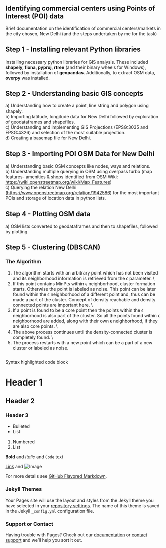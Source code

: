 ## Identifying commercial centers using Points of Interest (POI) data

Brief documentation on the identification of commercial centers/markets in the city chosen, New Delhi (and the steps undertaken by me for the task)

## Step 1 - Installing relevant Python libraries

Installing necessary python libraries for GIS analysis. These included **shapely, fiona, pyproj, rtree** (and their binary wheels for Windows), followed by installation of **geopandas**. Additionally, to extract OSM data, **overpy** was installed.

## Step 2 - Understanding basic GIS concepts

a) Understanding how to create a point, line string and polygon using shapely. \
b) Importing latitude, longitude data for New Delhi followed by exploration of geodataframes and shapefiles.\
c) Understanding and implementing GIS Projections (EPSG:3035 and EPSG:4326) and selection of the most suitable projection. \
d) Creating a basemap file for New Delhi.

## Step 3 - Importing POI OSM Data for New Delhi

a) Understanding basic OSM concepts like nodes, ways and relations. \
b) Understanding multiple querying in OSM using overpass turbo (map features- amenities & shops identified from OSM Wiki: https://wiki.openstreetmap.org/wiki/Map_Features) \
c) Querying the relation New Delhi (https://www.openstreetmap.org/relation/1942586) for the most important POIs and storage of location data in python lists.

## Step 4 - Plotting OSM data

a) OSM lists converted to geodataframes and then to shapefiles, followed by plotting.

## Step 5 - Clustering (DBSCAN)

### The Algorithm

1) The algorithm starts with an arbitrary point which has not been visited and its neighborhood information is retrieved from the ϵ parameter. \
2) If this point contains MinPts within ϵ neighborhood, cluster formation starts. Otherwise the point is labeled as noise. This point can be later found within the ϵ neighborhood of a different point and, thus can be made a part of the cluster. Concept of density reachable and density connected points are important here. \
3) If a point is found to be a core point then the points within the ϵ neighborhood is also part of the cluster. So all the points found within ϵ neighborhood are added, along with their own ϵ neighborhood, if they are also core points. \
4) The above process continues until the density-connected cluster is completely found. \
5) The process restarts with a new point which can be a part of a new cluster or labeled as noise.
```markdown
```

Syntax highlighted code block

# Header 1
## Header 2
### Header 3

- Bulleted
- List

1. Numbered
2. List

**Bold** and _Italic_ and `Code` text

[Link](url) and ![Image](src)


For more details see [GitHub Flavored Markdown](https://guides.github.com/features/mastering-markdown/).

### Jekyll Themes

Your Pages site will use the layout and styles from the Jekyll theme you have selected in your [repository settings](https://github.com/matrix-mayank/ATLAN/settings). The name of this theme is saved in the Jekyll `_config.yml` configuration file.

### Support or Contact

Having trouble with Pages? Check out our [documentation](https://help.github.com/categories/github-pages-basics/) or [contact support](https://github.com/contact) and we’ll help you sort it out.
